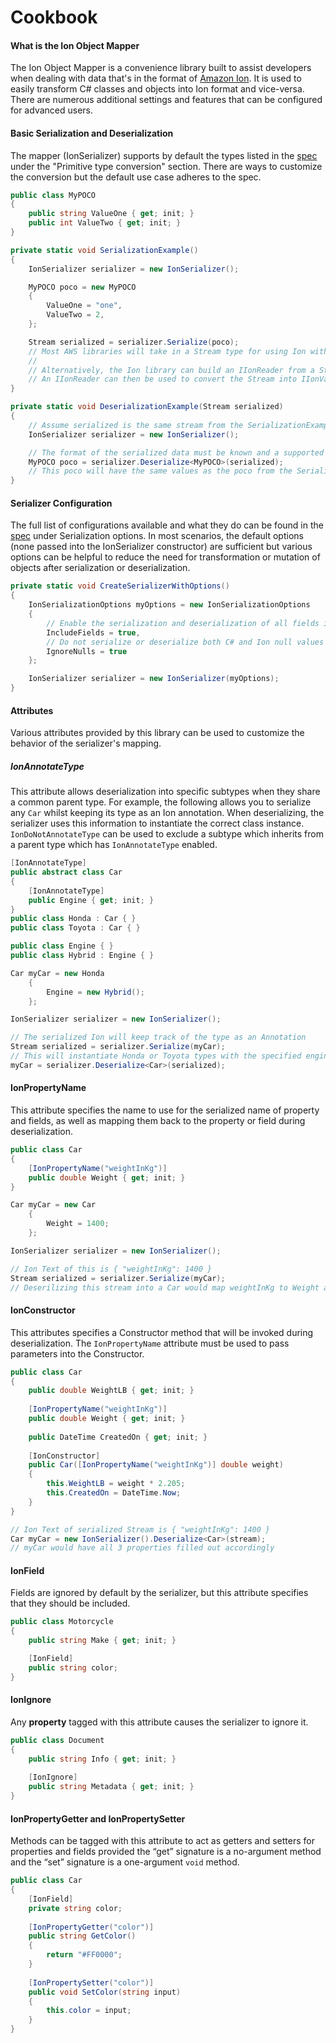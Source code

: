 # Cookbook

#### What is the Ion Object Mapper

The Ion Object Mapper is a convenience library built to assist developers when dealing with data that's in the format of [Amazon Ion](https://amzn.github.io/ion-docs/). It is used to easily transform C# classes and objects into Ion format and vice-versa. There are numerous additional settings and features that can be configured for advanced users.

#### Basic Serialization and Deserialization

The mapper (IonSerializer) supports by default the types listed in the [spec](SPEC.md#primitive-type-conversion) under the "Primitive type conversion" section. There are ways to customize the conversion but the default use case adheres to the spec.

```c#
public class MyPOCO
{
    public string ValueOne { get; init; }
    public int ValueTwo { get; init; }
}        

private static void SerializationExample()
{
    IonSerializer serializer = new IonSerializer();

    MyPOCO poco = new MyPOCO
    {
        ValueOne = "one",
        ValueTwo = 2,
    };

    Stream serialized = serializer.Serialize(poco);
    // Most AWS libraries will take in a Stream type for using Ion with SDKs.
    // 
    // Alternatively, the Ion library can build an IIonReader from a Stream.
    // An IIonReader can then be used to convert the Stream into IIonValue classes for use directly as a C# type.
}

private static void DeserializationExample(Stream serialized)
{
    // Assume serialized is the same stream from the SerializationExample.
    IonSerializer serializer = new IonSerializer();

    // The format of the serialized data must be known and a supported output type must be supplied to the Deserialize method.
    MyPOCO poco = serializer.Deserialize<MyPOCO>(serialized);
    // This poco will have the same values as the poco from the SerializationExample.
}
```

#### Serializer Configuration

The full list of configurations available and what they do can be found in the [spec](SPEC.md#serialization-options) under Serialization options. In most scenarios, the default options (none passed into the IonSerializer constructor) are sufficient but various options can be helpful to reduce the need for transformation or mutation of objects after serialization or deserialization.

```c#
private static void CreateSerializerWithOptions()
{
    IonSerializationOptions myOptions = new IonSerializationOptions
    {
        // Enable the serialization and deserialization of all fields in classes
        IncludeFields = true,
        // Do not serialize or deserialize both C# and Ion null values
        IgnoreNulls = true
    };

    IonSerializer serializer = new IonSerializer(myOptions);
}
```

#### Attributes

Various attributes provided by this library can be used to customize the behavior of the serializer's mapping.

##### IonAnnotateType

This attribute allows deserialization into specific subtypes when they share a common parent type. For example, the following allows you to serialize any `Car` whilst keeping its type as an Ion annotation. When deserializing, the serializer uses this information to instantiate the correct class instance. `IonDoNotAnnotateType` can be used to exclude a subtype which inherits from a parent type which has `IonAnnotateType` enabled.

```c#
[IonAnnotateType]
public abstract class Car 
{    
    [IonAnnotateType]
    public Engine { get; init; }
}
public class Honda : Car { }
public class Toyota : Car { }

public class Engine { }
public class Hybrid : Engine { }

Car myCar = new Honda 
	{ 
		Engine = new Hybrid();
	};

IonSerializer serializer = new IonSerializer();

// The serialized Ion will keep track of the type as an Annotation
Stream serialized = serializer.Serialize(myCar);
// This will instantiate Honda or Toyota types with the specified engine depending on the stream contents
myCar = serializer.Deserialize<Car>(serialized);
```

#### IonPropertyName

This attribute specifies the name to use for the serialized name of property and fields, as well as mapping them back to the property or field during deserialization.

```c#
public class Car
{
    [IonPropertyName("weightInKg")]
    public double Weight { get; init; }
}

Car myCar = new Car
    {
		Weight = 1400;
    };

IonSerializer serializer = new IonSerializer();

// Ion Text of this is { "weightInKg": 1400 }
Stream serialized = serializer.Serialize(myCar);
// Deserilizing this stream into a Car would map weightInKg to Weight as well
```

#### IonConstructor

This attributes specifies a Constructor method that will be invoked during deserialization. The `IonPropertyName` attribute must be used to pass parameters into the Constructor.

```c#
public class Car
{
    public double WeightLB { get; init; }
    
    [IonPropertyName("weightInKg")]
    public double Weight { get; init; }
    
    public DateTime CreatedOn { get; init; }
    
    [IonConstructor]
    public Car([IonPropertyName("weightInKg")] double weight) 
    {
        this.WeightLB = weight * 2.205;
        this.CreatedOn = DateTime.Now;
    }
}

// Ion Text of serialized Stream is { "weightInKg": 1400 }
Car myCar = new IonSerializer().Deserialize<Car>(stream);
// myCar would have all 3 properties filled out accordingly
```

#### IonField

Fields are ignored by default by the serializer, but this attribute specifies that they should be included.

```c#
public class Motorcycle
{
    public string Make { get; init; }

    [IonField]
    public string color;
}
```

#### IonIgnore

Any **property** tagged with this attribute causes the serializer to ignore it.

```c#
public class Document
{
    public string Info { get; init; }
    
    [IonIgnore]
    public string Metadata { get; init; }
}
```

#### IonPropertyGetter and IonPropertySetter

Methods can be tagged with this attribute to act as getters and setters for properties and fields provided the “get” signature is a no-argument method and the “set” signature is a one-argument `void` method.

```c#
public class Car
{
    [IonField]
    private string color;
    
    [IonPropertyGetter("color")]
    public string GetColor() 
    {
        return "#FF0000";
    }
    
    [IonPropertySetter("color")]
    public void SetColor(string input) 
    {
        this.color = input;
    }
}
```

